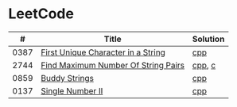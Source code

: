 # LeetCode

| # | Title | Solution |
|---| ----- | -------- |
|0387|[First Unique Character in a String](https://leetcode.com/problems/first-unique-character-in-a-string/)|[cpp](/Solutions_CPP/387_First_Unique_Character_In_A_String.cpp)|
|2744|[Find Maximum Number Of String Pairs](https://leetcode.com/problems/find-maximum-number-of-string-pairs/description/)|[cpp](Solutions_CPP/2744_Find_Maximum_Number_Of_String_Pairs.cpp), [c](Solutions_CPP/2744_Find_Maximum_Number_Of_String_Pairs.c)|
|0859|[Buddy Strings](https://leetcode.com/problems/buddy-strings/description/)|[cpp](Solutions_CPP/859_Buddy_Strings)|
|0137|[Single Number II](https://leetcode.com/problems/single-number-ii/description/)|[cpp](Solutions_CPP/137_Single_Number_II.cpp)|
